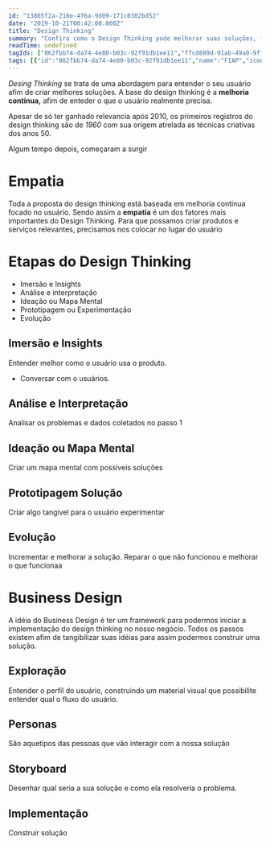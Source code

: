 ```yaml
---
id: "13865f2a-210e-4f6a-9d09-171c0382bd52"
date: "2019-10-21T00:42:00.000Z"
title: "Design Thinking"
summary: "Confira como o Design Thinking pode melhorar suas soluções, focando no usuário e na empatia. Descubra mais!"
readTime: undefined
tagIds: ["862fbb74-da74-4e80-b03c-92f91db1ee11","ffcd889d-91ab-49a0-9ff6-e7192fced192"]
tags: [{"id":"862fbb74-da74-4e80-b03c-92f91db1ee11","name":"FIAP","icon":""},{"id":"ffcd889d-91ab-49a0-9ff6-e7192fced192","name":"Blog","icon":"🌐"}]
--- 
```

 
_Desing Thinking_ se trata de uma abordagem para entender o seu usuário afim de criar melhores soluções. A base do design thinking é a **melhoria continua,** afim de enteder o que o usuário realmente precisa.


Apesar de só ter ganhado relevancia após 2010, os primeiros registros do design thinking são de _1960_ com sua origem atrelada as técnicas criativas dos anos 50.


Algum tempo depois, começaram a surgir 


# Empatia


Toda a proposta do design thinking está baseada em melhoria continua focado no usuário. Sendo assim a **empatia** é um dos fatores mais importantes do Design Thinking. Para que possamos criar produtos e serviços relevantes, precisamos nos colocar no lugar do usuário


# Etapas do Design Thinking

- Imersão e Insights
- Análise e interpretação
- Ideação ou Mapa Mental
- Prototipagem ou Experimentação
- Evolução

## Imersão e Insights


Entender melhor como o usuário usa o produto. 

- Conversar com o usuários.

## Análise e Interpretação


Analisar os problemas e dados coletados no passo 1


## Ideação ou Mapa Mental


Criar um mapa mental com possiveis soluções


## Prototipagem Solução


Criar algo tangivel para o usuário experimentar


## Evolução


Incrementar e melhorar a solução. Reparar o que não funcionou e melhorar o que funcionaa


# Business Design


A idéia do Business Design é ter um framework para podermos iniciar a implementação do design thinking no nosso negócio. Todos os passos existem afim de tangibilizar suas idéias para assim podermos construir uma solução.


## Exploração


Entender o perfil do usuário, construindo um material visual que possibilite entender qual o fluxo do usuário.


## Personas


São aquetipos das pessoas que vão interagir com a nossa solução


## Storyboard


Desenhar qual seria a sua solução e como ela resolveria o problema.


## Implementação


Construir solução


